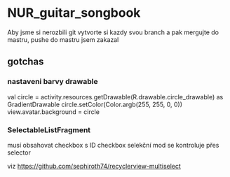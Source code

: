 # NUR_guitar_songbook


Aby jsme si nerozbili git vytvorte si kazdy svou branch a pak mergujte do mastru, pushe do mastru jsem zakazal

## gotchas

### nastaveni barvy drawable

val circle = activity.resources.getDrawable(R.drawable.circle_drawable) as GradientDrawable
circle.setColor(Color.argb(255, 255, 0, 0))
view.avatar.background = circle

### SelectableListFragment
musí obsahovat checkbox s ID checkbox
selekční mod se kontroluje přes selector

viz https://github.com/sephiroth74/recyclerview-multiselect
